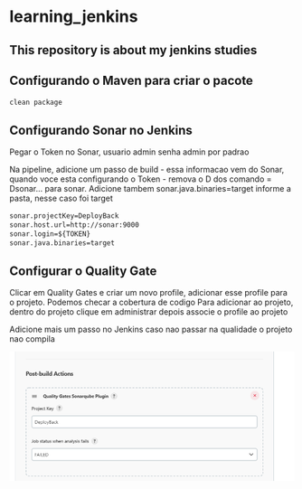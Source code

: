 # learning_jenkins
## This repository is about my jenkins studies

## Configurando o Maven para criar o pacote

```commandline
clean package
```

## Configurando Sonar no Jenkins
Pegar o Token no Sonar, usuario admin senha admin por padrao

Na pipeline, adicione um passo de build - essa informacao vem do Sonar, quando voce esta configurando
o Token - remova o D dos comando = Dsonar... para sonar. Adicione tambem sonar.java.binaries=target 
informe a pasta, nesse caso foi target

```commandline
sonar.projectKey=DeployBack
sonar.host.url=http://sonar:9000
sonar.login=${TOKEN}
sonar.java.binaries=target
```

## Configurar o Quality Gate

Clicar em Quality Gates e criar um novo profile, adicionar esse profile para o projeto. Podemos checar
a cobertura de codigo
Para adicionar ao projeto, dentro do projeto clique em administrar depois associe o profile ao projeto

Adicione mais um passo no Jenkins caso nao passar na qualidade o projeto nao compila

![quality_gate_jenkins.png](/images/quality_gate_jenkins.png)